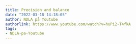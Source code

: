 ```yaml
---
title: Precision and balance
date: "2022-03-18 14:18:05"
author: NDLA på Youtube
authorlink: https://www.youtube.com/watch?v=huPi2-T4fkA
tags:
- NDLA-pa-Youtube
---
```

